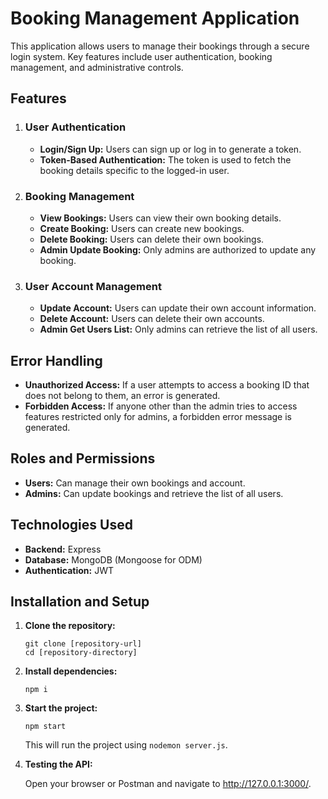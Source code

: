 <!DOCTYPE html>
<html lang="en">
<head>
    <meta charset="UTF-8">
    <meta name="viewport" content="width=device-width, initial-scale=1.0">
</head>
<body>

<h1>Booking Management Application</h1>

<p>This application allows users to manage their bookings through a secure login system. Key features include user authentication, booking management, and administrative controls.</p>

<h2>Features</h2>

<ol>
    <li>
        <h3>User Authentication</h3>
        <ul>
            <li><strong>Login/Sign Up:</strong> Users can sign up or log in to generate a token.</li>
            <li><strong>Token-Based Authentication:</strong> The token is used to fetch the booking details specific to the logged-in user.</li>
        </ul>
    </li>
    <li>
        <h3>Booking Management</h3>
        <ul>
            <li><strong>View Bookings:</strong> Users can view their own booking details.</li>
            <li><strong>Create Booking:</strong> Users can create new bookings.</li>
            <li><strong>Delete Booking:</strong> Users can delete their own bookings.</li>
            <li><strong>Admin Update Booking:</strong> Only admins are authorized to update any booking.</li>
        </ul>
    </li>
    <li>
        <h3>User Account Management</h3>
        <ul>
            <li><strong>Update Account:</strong> Users can update their own account information.</li>
            <li><strong>Delete Account:</strong> Users can delete their own accounts.</li>
            <li><strong>Admin Get Users List:</strong> Only admins can retrieve the list of all users.</li>
        </ul>
    </li>
</ol>

<h2>Error Handling</h2>
<ul>
    <li><strong>Unauthorized Access:</strong> If a user attempts to access a booking ID that does not belong to them, an error is generated.</li>
    <li><strong>Forbidden Access:</strong> If anyone other than the admin tries to access features restricted only for admins, a forbidden error message is generated.</li>
</ul>

<h2>Roles and Permissions</h2>
<ul>
    <li><strong>Users:</strong> Can manage their own bookings and account.</li>
    <li><strong>Admins:</strong> Can update bookings and retrieve the list of all users.</li>
</ul>

<h2>Technologies Used</h2>
<ul>
    <li><strong>Backend:</strong> Express</li>
    <li><strong>Database:</strong> MongoDB (Mongoose for ODM)</li>
    <li><strong>Authentication:</strong> JWT</li>
</ul>

<h2>Installation and Setup</h2>

<ol>
    <li>
        <p><strong>Clone the repository:</strong></p>
        <pre><code>git clone [repository-url]
cd [repository-directory]</code></pre>
    </li>
    <li>
        <p><strong>Install dependencies:</strong></p>
        <pre><code>npm i</code></pre>
    </li>
    <li>
        <p><strong>Start the project:</strong></p>
        <pre><code>npm start</code></pre>
        <p>This will run the project using <code>nodemon server.js</code>.</p>
    </li>
    <li>
        <p><strong>Testing the API:</strong></p>
        <p>Open your browser or Postman and navigate to <a href="http://127.0.0.1:5000">http://127.0.0.1:3000/</a>.</p>
    </li>
</ol>


</body>
</html>
